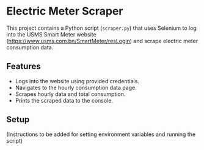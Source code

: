 # Electric Meter Scraper

This project contains a Python script (`scraper.py`) that uses Selenium to log into the USMS Smart Meter website (https://www.usms.com.bn/SmartMeter/resLogin) and scrape electric meter consumption data.

## Features

*   Logs into the website using provided credentials.
*   Navigates to the hourly consumption data page.
*   Scrapes hourly data and total consumption.
*   Prints the scraped data to the console.

## Setup

(Instructions to be added for setting environment variables and running the script)
